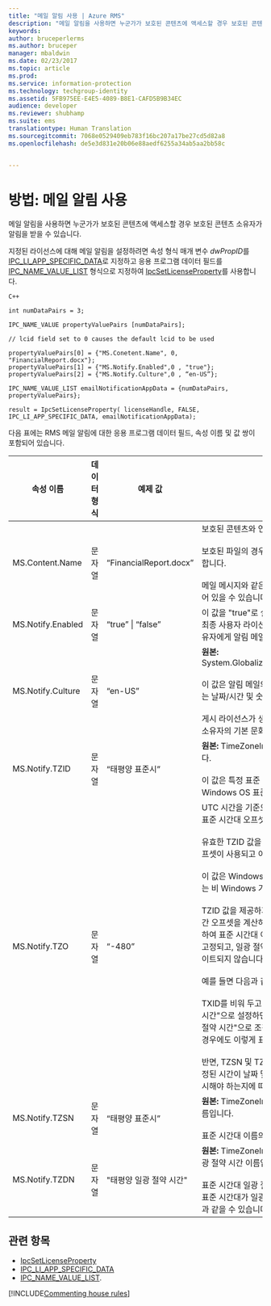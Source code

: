 ```yaml
---
title: "메일 알림 사용 | Azure RMS"
description: "메일 알림을 사용하면 누군가가 보호된 콘텐츠에 액세스할 경우 보호된 콘텐츠 소유자가 알림을 받을 수 있습니다."
keywords: 
author: bruceperlerms
ms.author: bruceper
manager: mbaldwin
ms.date: 02/23/2017
ms.topic: article
ms.prod: 
ms.service: information-protection
ms.technology: techgroup-identity
ms.assetid: 5FB975EE-E4E5-4089-B8E1-CAFD5B9B34EC
audience: developer
ms.reviewer: shubhamp
ms.suite: ems
translationtype: Human Translation
ms.sourcegitcommit: 7068e0529409eb783f16bc207a17be27cd5d82a8
ms.openlocfilehash: de5e3d831e20b06e88aedf6255a34ab5aa2bb58c


---
```


# <a name="how-to-enable-email-notification"></a>방법: 메일 알림 사용

메일 알림을 사용하면 누군가가 보호된 콘텐츠에 액세스할 경우 보호된 콘텐츠 소유자가 알림을 받을 수 있습니다.

지정된 라이선스에 대해 메일 알림을 설정하려면 속성 형식 매개 변수 *dwPropID*를 [IPC\_LI\_APP\_SPECIFIC\_DATA](https://msdn.microsoft.com/library/hh535287.aspx)로 지정하고 응용 프로그램 데이터 필드를 [IPC\_NAME\_VALUE\_LIST](https://msdn.microsoft.com/library/hh535277.aspx) 형식으로 지정하여 [IpcSetLicenseProperty](https://msdn.microsoft.com/library/hh535271.aspx)를 사용합니다.

    C++

    int numDataPairs = 3;

    IPC_NAME_VALUE propertyValuePairs [numDataPairs];

    // lcid field set to 0 causes the default lcid to be used

    propertyValuePairs[0] = {"MS.Conetent.Name", 0, "FinancialReport.docx"};
    propertyValuePairs[1] = {"MS.Notify.Enabled",0 , "true"};
    propertyValuePairs[2] = {"MS.Notify.Culture",0 , “en-US”};

    IPC_NAME_VALUE_LIST emailNotificationAppData = {numDataPairs, propertyValuePairs};

    result = IpcSetLicenseProperty( licenseHandle, FALSE, IPC_LI_APP_SPECIFIC_DATA, emailNotificationAppData);


다음 표에는 RMS 메일 알림에 대한 응용 프로그램 데이터 필드, 속성 이름 및 값 쌍이 포함되어 있습니다.


|속성 이름 | 데이터 형식 | 예제 값 | 참고 |
|--------------|-----------|---------------|-------|
|MS.Content.Name|문자열|“FinancialReport.docx”|보호된 콘텐츠와 연결된 식별자입니다.<br><br> 보호된 파일의 경우 이 값은 경로 정보를 제외한 파일 이름이어야 합니다.<br><br> 메일 메시지와 같은 다른 콘텐츠 유형의 경우 메일 제목이거나 비어 있을 수 있습니다.|
|MS.Notify.Enabled|문자열|“true” &#124; “false”|이 값을 "true"로 설정하면 누군가가 게시 라이선스를 사용하여 최종 사용자 라이선스를 얻으려고 시도할 경우 게시 라이선스 소유자에게 알림 메일이 전송됩니다.|
|MS.Notify.Culture|문자열|“en-US”| **원본:** System.Globalization.CultureInfo.CurrentUICulture.Name <br><br>이 값은 알림 메일의 지역화된 언어와 메일 메시지에 사용해야 하는 날짜/시간 및 숫자 형식을 확인하는 데 사용됩니다.<br><br>게시 라이선스가 생성된 컴퓨터의 사용자 설정이나 게시 라이선스 소유자의 기본 문화권에 따라 설정해야 합니다.|
|MS.Notify.TZID|문자열|“태평양 표준시”|**원본:** TimeZoneInfo.Local.Id - Windows 표준 시간대 ID입니다.<br><br>이 값은 특정 표준 시간대와 해당 특성을 설명하는 Microsoft Windows OS 표준 시간대 식별자입니다.|
|MS.Notify.TZO|문자열|“-480”|UTC 시간을 기준으로 분 단위로 지정된 게시 라이선스 소유자의 표준 시간대 오프셋입니다.<br><br>유효한 TZID 값을 제공하면 해당 값으로 지정된 표준 시간대 오프셋이 사용되고 이 값은 무시됩니다.<br><br>이 값은 Windows OS 표준 시간대 ID 값 목록에 액세스할 수 없는 비 Windows 기반 게시 플랫폼에서 사용될 가능성이 큽니다.<br><br>TZID 값을 제공하지 않으면 이 값을 사용하여 알림 메시지의 시간 오프셋을 계산하고, 표준 시간대 값에 관계없이 TZSN을 사용하여 표준 시간대 이름을 표시합니다. 이렇게 하면 표준 시간대가 고정되고, 일광 절약 시간제가 적용되는 경우에도 적절하게 업데이트되지 않습니다.<br><br>예를 들면 다음과 같습니다.<br><br>TXID를 비워 두고 TZ0을 "-420", TZSN을 "태평양 일광 절약 시간"으로 설정하면 알림 메일에 표시된 모든 값이 "태평양 일광 절약 시간"으로 조정되며 일광 절약 시간제가 현재 적용되지 않는 경우에도 이렇게 표시됩니다.<br><br>반면, TZSN 및 TZDN과 함께 TZID를 제공하면 알림 메일에 지정된 시간이 날짜 및 시간을 일광 절약 모드 또는 표준 모드로 표시해야 하는지에 따라 조정 및 표시됩니다.|
|MS.Notify.TZSN|문자열|“태평양 표준시”|**원본:** TimeZoneInfo.Local.StandardName - 표준 시간대 이름입니다.<br><br>표준 시간대 이름의 지역화된 이름이어야 합니다.|
|MS.Notify.TZDN|문자열|"태평양 일광 절약 시간"|**원본:** TimeZoneInfo.Local.DaylightName - 표준 시간대 일광 절약 시간 이름입니다.<br><br>표준 시간대 일광 절약 시간 이름의 지역화된 이름이어야 합니다. 표준 시간대가 일광 절약 시간제를 지원하지 않는 경우 표준 이름과 같을 수 있습니다.|

## <a name="related-topics"></a>관련 항목

- [IpcSetLicenseProperty](https://msdn.microsoft.com/library/hh535271.aspx)
- [IPC\_LI\_APP\_SPECIFIC\_DATA](https://msdn.microsoft.com/library/hh535287.aspx)
- [IPC\_NAME\_VALUE\_LIST](https://msdn.microsoft.com/library/hh535277.aspx).

[!INCLUDE[Commenting house rules](../includes/houserules.md)]


<!--HONumber=Jan17_HO1-->



